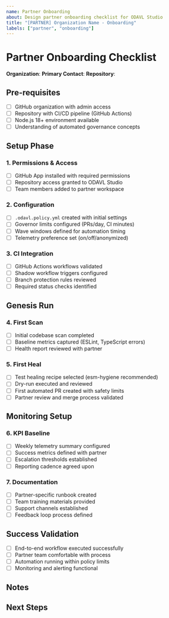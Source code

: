 ```yaml
---
name: Partner Onboarding
about: Design partner onboarding checklist for ODAVL Studio
title: "[PARTNER] Organization Name - Onboarding"
labels: ["partner", "onboarding"]
---
```


# Partner Onboarding Checklist

**Organization**: <!-- Replace with partner organization name -->
**Primary Contact**: <!-- Replace with partner contact -->
**Repository**: <!-- Replace with target repository URL -->

## Pre-requisites

- [ ] GitHub organization with admin access
- [ ] Repository with CI/CD pipeline (GitHub Actions)
- [ ] Node.js 18+ environment available
- [ ] Understanding of automated governance concepts

## Setup Phase

### 1. Permissions & Access

- [ ] GitHub App installed with required permissions
- [ ] Repository access granted to ODAVL Studio
- [ ] Team members added to partner workspace

### 2. Configuration

- [ ] `.odavl.policy.yml` created with initial settings
- [ ] Governor limits configured (PRs/day, CI minutes)
- [ ] Wave windows defined for automation timing
- [ ] Telemetry preference set (on/off/anonymized)

### 3. CI Integration

- [ ] GitHub Actions workflows validated
- [ ] Shadow workflow triggers configured
- [ ] Branch protection rules reviewed
- [ ] Required status checks identified

## Genesis Run

### 4. First Scan

- [ ] Initial codebase scan completed
- [ ] Baseline metrics captured (ESLint, TypeScript errors)
- [ ] Health report reviewed with partner

### 5. First Heal

- [ ] Test healing recipe selected (esm-hygiene recommended)
- [ ] Dry-run executed and reviewed
- [ ] First automated PR created with safety limits
- [ ] Partner review and merge process validated

## Monitoring Setup

### 6. KPI Baseline

- [ ] Weekly telemetry summary configured
- [ ] Success metrics defined with partner
- [ ] Escalation thresholds established
- [ ] Reporting cadence agreed upon

### 7. Documentation

- [ ] Partner-specific runbook created
- [ ] Team training materials provided
- [ ] Support channels established
- [ ] Feedback loop process defined

## Success Validation

- [ ] End-to-end workflow executed successfully
- [ ] Partner team comfortable with process
- [ ] Automation running within policy limits
- [ ] Monitoring and alerting functional

## Notes

<!-- Add any partner-specific notes, customizations, or special requirements -->

## Next Steps

<!-- Define post-onboarding activities and ongoing partnership goals -->
